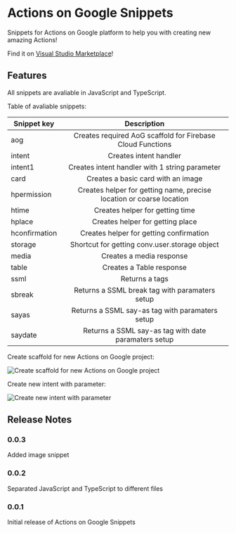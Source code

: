 # Actions on Google Snippets

Snippets for Actions on Google platform to help you with creating new amazing Actions!

Find it on [Visual Studio Marketplace](https://marketplace.visualstudio.com/items?itemName=DenisV.actions-on-google-snippets)!

## Features

All snippets are avaliable in JavaScript and TypeScript.

Table of avaliable snippets:

| Snippet key        | Description           |
| ------------- |:-------------:|
| aog      | Creates required AoG scaffold for Firebase Cloud Functions |
| intent      | Creates intent handler      |
| intent1 | Creates intent handler with 1 string parameter      |
| card  | Creates a basic card with an image  |
| hpermission| Creates helper for getting name, precise location or coarse location|
| htime| Creates helper for getting time|
| hplace| Creates helper for getting place|
| hconfirmation| Creates helper for getting confirmation|
| storage| Shortcut for getting conv.user.storage object |
| media | Creates a media response |
| table | Creates a Table response |
| ssml | Returns a <speak></speak> tags |
| sbreak | Returns a SSML break tag with paramaters setup |
| sayas | Returns a SSML say-as tag with paramaters setup |
| saydate | Returns a SSML say-as tag with date paramaters setup |


Create scaffold for new Actions on Google project:

![Create scaffold for new Actions on Google project](https://firebasestorage.googleapis.com/v0/b/scrabble-9826f.appspot.com/o/demo.gif?alt=media&token=a9547ffa-b38e-4333-a2a2-aa6865424757)

Create new intent with parameter:

![Create new intent with parameter](https://firebasestorage.googleapis.com/v0/b/scrabble-9826f.appspot.com/o/demo_intent.gif?alt=media&token=de3e68d7-7623-41e4-887d-62fbace4ed0c)



## Release Notes

### 0.0.3

Added image snippet

### 0.0.2

Separated JavaScript and TypeScript to different files

### 0.0.1

Initial release of Actions on Google Snippets

